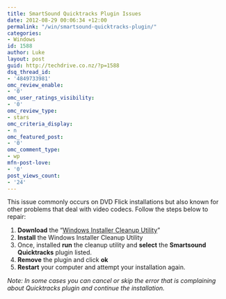 ```yaml
---
title: SmartSound Quicktracks Plugin Issues
date: 2012-08-29 00:06:34 +12:00
permalink: "/win/smartsound-quicktracks-plugin/"
categories:
- Windows
id: 1588
author: Luke
layout: post
guid: http://techdrive.co.nz/?p=1588
dsq_thread_id:
- '4849733981'
omc_review_enable:
- '0'
omc_user_ratings_visibility:
- '0'
omc_review_type:
- stars
omc_criteria_display:
- n
omc_featured_post:
- '0'
omc_comment_type:
- wp
mfn-post-love:
- '0'
post_views_count:
- '24'
---
```


This issue commonly occurs on DVD Flick installations but also known for other problems that deal with video codecs. Follow the steps below to repair:

<ol start="1">
  <li>
    <strong>Download</strong> the “<a title="Windows Installer Cleanup Utility" href="http://www.softpedia.com/get/Security/Secure-cleaning/Windows-Installer-CleanUp-Utility.shtml" target="_blank">Windows Installer Cleanup Utility</a>”
  </li>
  <li>
    <strong>Install</strong> the Windows Installer Cleanup Utility
  </li>
  <li>
    Once, installed <strong>run</strong> the cleanup utility and <strong>select</strong> the <strong>Smartsound</strong> <strong>Quicktracks</strong> plugin listed.
  </li>
  <li>
    <strong>Remove</strong> the plugin and click <strong>ok</strong>
  </li>
  <li>
    <strong>Restart</strong> your computer and attempt your installation again.
  </li>
</ol>

_Note: In some cases you can cancel or skip the error that is complaining about Quicktracks plugin and continue the installation._